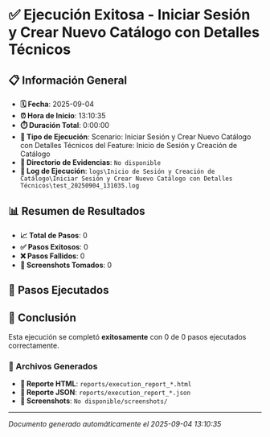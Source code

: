 # ✅ Ejecución Exitosa - Iniciar Sesión y Crear Nuevo Catálogo con Detalles Técnicos

## 📋 Información General

- **🗓️ Fecha**: 2025-09-04
- **⏰ Hora de Inicio**: 13:10:35
- **⏱️ Duración Total**: 0:00:00
- **🎯 Tipo de Ejecución**: Scenario: Iniciar Sesión y Crear Nuevo Catálogo con Detalles Técnicos del Feature: Inicio de Sesión y Creación de Catálogo
- **📁 Directorio de Evidencias**: `No disponible`
- **📝 Log de Ejecución**: `logs\Inicio de Sesión y Creación de Catálogo\Iniciar Sesión y Crear Nuevo Catálogo con Detalles Técnicos\test_20250904_131035.log`

## 📊 Resumen de Resultados

- **📈 Total de Pasos**: 0
- **✅ Pasos Exitosos**: 0
- **❌ Pasos Fallidos**: 0
- **📸 Screenshots Tomados**: 0

## 👣 Pasos Ejecutados

## 🎉 Conclusión

Esta ejecución se completó **exitosamente** con 0 de 0 pasos ejecutados correctamente.

### 📁 Archivos Generados

- **📄 Reporte HTML**: `reports/execution_report_*.html`
- **📄 Reporte JSON**: `reports/execution_report_*.json`
- **📸 Screenshots**: `No disponible/screenshots/`

---
*Documento generado automáticamente el 2025-09-04 13:10:35*
